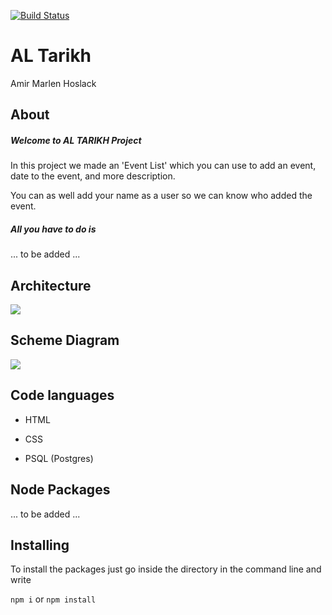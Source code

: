 [![Build Status](https://travis-ci.org/FACN3/al-Tarikh.svg?branch=master)](https://travis-ci.org/FACN3/al-Tarikh)

# AL Tarikh
Amir Marlen Hoslack


## About

##### Welcome to AL TARIKH Project

In this project we made an 'Event List' which you can use to add an event, date to the event, and more description.

You can as well add your name as a user so we can know who added the event.


##### All you have to do is

... to be added ...

## Architecture

![](https://user-images.githubusercontent.com/24490876/33607036-40d99ea2-d9c8-11e7-8c05-46ff99d6fbb7.jpg)

## Scheme Diagram

![](https://user-images.githubusercontent.com/24490876/33606894-c51ec648-d9c7-11e7-9536-1372dd7b81d4.jpg)

## Code languages

+ HTML

+ CSS

+ PSQL (Postgres)

## Node Packages

... to be added ...

## Installing

To install the packages just go inside the directory in the command line and write

`npm i` or `npm install`
